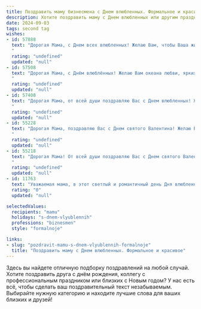 ```yaml
---
title: Поздравить маму бизнесмена с Днем влюбленных. Формальное и красивое
description: Хотите поздравить маму с Днем влюбленных или другим праздником? Наш ИИ создаст незабываемое поздравление, а вы обязательно выделитесь среди других.  
date: 2024-09-03
tags: second tag
wishes:
- id: 57888
  text: "Дорогая Мама, с Днем всех влюбленных! Желаю Вам, чтобы Ваша жизнь была полна любви, счастья и процветания. Пусть Ваша бизнес-империя процветает, а сердце радует Вас каждый день.
  "
  rating: "undefined"
  updated: "null"
- id: 57508
  text: "Дорогая Мама, с Днём влюблённых! Желаю Вам океана любви, ярких эмоций, стабильности и благополучия в Вашем бизнесе. Пусть каждый день приносит Вам радость и удовлетворение от новых достижений.
  "
  rating: "undefined"
  updated: "null"
- id: 57408
  text: "Дорогая Мама, от всей души поздравляю Вас с Днем влюбленных! Желаю Вам любви, радости и процветания в Вашем бизнесе. Пусть каждый день приносит Вам новые успехи и вдохновение!
  "
  rating: "undefined"
  updated: "null"
- id: 55228
  text: "Дорогая Мама, поздравляю Вас с Днем святого Валентина! Желаю Вам любви, тепла и гармонии. Пусть Ваша жизнь всегда будет наполнена счастьем, успехом и душевным комфортом. Пусть все Ваши бизнес-проекты процветают, а Ваша семья будет крепкой и счастливой.
  "
  rating: "undefined"
  updated: "null"
- id: 55218
  text: "Дорогая Мама! От всей души поздравляю Вас с Днем святого Валентина! Пусть Ваша жизнь будет наполнена любовью, заботой и счастьем, а бизнес процветает!
  "
  rating: "undefined"
  updated: "null"
- id: 11763
  text: "Уважаемая мама, в этот светлый и романтичный день Дня влюбленных, я хочу выразить Вам свою искреннюю благодарность за все, что Вы делаете для нашей семьи. Ваш неутомимый труд и мудрость в бизнесе вдохновляют меня каждый день. Пусть Ваши дела будут успешными, а сердце наполняется любовью и теплом. С праздником, мама!"
  rating: "0"
  updated: "null"

selectedValues:
  recipients: "mamu"
  holidays: "s-dnem-vlyublennih"
  professions: "biznesmen"
  style: "formalnoje"

links:
- slug: "pozdravit-mamu-s-dnem-vlyublennih-formalnoje"
  title: "Поздравить маму с Днем влюбленных. Формальное и красивое"
---
```


Здесь вы найдете отличную подборку поздравлений на любой случай. 
Хотите поздравить друга с днём рождения, коллегу с профессиональным праздником или близких с Новым годом? У нас есть всё, чтобы сделать ваш поздравительный текст незабываемым. Выбирайте нужную категорию и находите лучшие слова для ваших близких и друзей!
